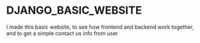 # DJANGO_BASIC_WEBSITE
I made this basic website, to see how frontend and backend work together, and to get a simple contact us info from user
